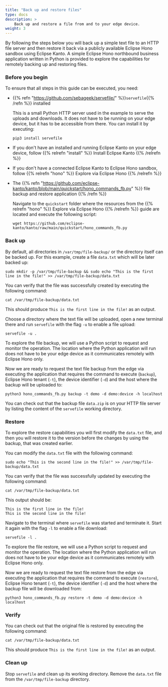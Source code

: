 ```yaml
---
title: "Back up and restore files"
type: docs
description: >
    Back up and restore a file from and to your edge device.
weight: 3
---
```


By following the steps below you will back up a simple text file to an HTTP file server
and then restore it back via a publicly available Eclipse Hono sandbox using Eclipse Kanto.
A simple Eclipse Hono northbound business application written in Python is
provided to explore the capabilities for remotely backing up and restoring files.

### Before you begin

To ensure that all steps in this guide can be executed, you need:

* {{% refn "https://github.com/sebageek/servefile/" %}}`servefile`{{% /refn %}} installed

  This is a small Python HTTP server used in the example to serve the uploads and downloads.
  It does not have to be running on your edge device, but it has to be accessible from there.
  You can install it by executing:

  ```shell
  pip3 install servefile
  ```

* If you don't have an installed and running Eclipse Kanto on your edge device,
  follow {{% relrefn "install" %}} Install Eclipse Kanto {{% /relrefn %}}
* If you don't have a connected Eclipse Kanto to Eclipse Hono sandbox,
  follow {{% relrefn "hono" %}} Explore via Eclipse Hono {{% /relrefn %}}

* The {{% refn "https://github.com/eclipse-kanto/kanto/blob/main/quickstart/hono_commands_fb.py" %}}
  file backup and restore application {{% /refn %}}

  Navigate to the `quickstart` folder where the resources from the {{% relrefn "hono" %}} Explore via Eclipse Hono
  {{% /relrefn %}} guide are located and execute the following script:

  ```shell
  wget https://github.com/eclipse-kanto/kanto/raw/main/quickstart/hono_commands_fb.py
  ```

### Back up

By default, all directories in `/var/tmp/file-backup/` or the directory itself can be backed up.
For this example, create a file `data.txt` which will be later backed up:

```shell
sudo mkdir -p /var/tmp/file-backup && sudo echo "This is the first line in the file!" >> /var/tmp/file-backup/data.txt
```

You can verify that the file was successfully created by executing the following command:

```shell
cat /var/tmp/file-backup/data.txt
```

This should produce `This is the first line in the file!` as an output.

Choose a directory where the text file will be uploaded, open a new terminal there and run `servefile`
with the flag `-u` to enable a file upload:

```shell
servefile -u .
```

To explore the file backup, we will use a Python script to request and monitor the operation.
The location where the Python application will run does not have to be your edge device as it communicates remotely
with Eclipse Hono only.

Now we are ready to request the text file backup from the edge via executing the application that requires the command
to execute (`backup`), Eclipse Hono tenant (`-t`), the device identifier (`-d`) and the host where the backup will
be uploaded to:

```shell
python3 hono_commands_fb.py backup -t demo -d demo:device -h localhost
```

You can check out that the backup file `data.zip` is on your HTTP file server by
listing the content of the `servefile` working directory.

### Restore

To explore the restore capabilities you will first modify the `data.txt` file, and then you will restore it to
the version before the changes by using the backup, that was created earlier.

You can modify the `data.txt` file with the following command:

```shell
sudo echo "This is the second line in the file!" >> /var/tmp/file-backup/data.txt
```

You can verify that the file was successfully updated by executing the following command:

```shell
cat /var/tmp/file-backup/data.txt
```

This output should be:
```text
This is the first line in the file!
This is the second line in the file!
```

Navigate to the terminal where `servefile` was started and terminate it.
Start it again with the flag `-l` to enable a file download:

```shell
servefile -l .
```

To explore the file restore, we will use a Python script to request and monitor the operation.
The location where the Python application will run does not have to be your edge device as it communicates remotely
with Eclipse Hono only.

Now we are ready to request the text file restore from the edge via executing the application that requires the command
to execute (`restore`), Eclipse Hono tenant (`-t`), the device identifier (`-d`) and the host where the backup file
will be downloaded from:

```shell
python3 hono_commands_fb.py restore -t demo -d demo:device -h localhost
```

### Verify

You can check out that the original file is restored by executing the following command:

```shell
cat /var/tmp/file-backup/data.txt
```

This should produce `This is the first line in the file!` as an output.

### Clean up

Stop `servefile` and clean up its working directory.
Remove the `data.txt` file from the `/var/tmp/file-backup` directory.
